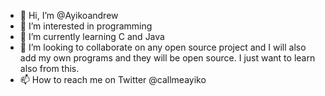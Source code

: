 - 👋 Hi, I’m @Ayikoandrew
- 👀 I’m interested in programming 
- 🌱 I’m currently learning C and Java
- 💞️ I’m looking to collaborate on any open source project and I will also add my own programs and they will be open source. I just want to learn also from this.
- 📫 How to reach me on Twitter @callmeayiko

<!---
Ayikoandrew/Ayikoandrew is a ✨ special ✨ repository because its `README.md` (this file) appears on your GitHub profile.
You can click the Preview link to take a look at your changes.
--->

